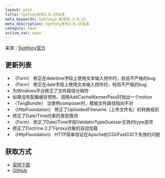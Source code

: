 ```yaml
---
layout: post
title: Symfony发布2.0.15版本
meta_keywords: Symfony2,新版本,2.0.15
meta_description: Symfony发布2.0.15版本
category: news
active_nav: news
---
```


来源：[Symfony官方](http://symfony.com/blog/symfony-2-0-15-released)

更新列表
--------

* （Form） 修正在datetime字段上使用文本输入控件时，校验不严格的bug
* （Form） 修正在date字段上使用文本输入控件时，校验不严格的bug
* 为Windows平台修正了文件路径分隔符
* 如果没有配置缓存预热，调用AddCacheWarmerPass时抛出一个notice
* （TwigBundle） 当使用composer时，模板文件路径指向不对
* （HttpFoundation） 修正了UploadedFilename（上传文件名）的转换规则
* 修正了Date/Time约束的类型猜测
* （Form） 修正了Date/Time字段ValidatorTypeGuesser无效的type选项
* 修正了Doctrine 2.2下proxy对象的自动加载
* （HttpFoundation） HTTP简单验证在Apache的CGI/FastCGI下失效的问题

获取方式
--------

* [官网下载](http://symfony.com/download)
* [GitHub](https://github.com/symfony/symfony/tree/v2.0.15)

